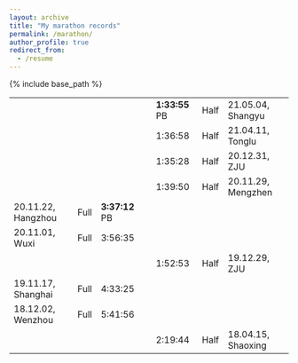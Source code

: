 ```yaml
---
layout: archive
title: "My marathon records"
permalink: /marathon/
author_profile: true
redirect_from:
  - /resume
---
```


{% include base_path %}

|  |   |   |    |    |  |  |
| ----------------- | ---- | ------- | -------- |--------|--------|-------- |
|  |   |   |    | **1:33:55** PB | Half  | 21.05.04, Shangyu |
|  |   |   |    | 1:36:58   | Half | 21.04.11, Tonglu |
|  |   |   |    | 1:35:28   | Half | 20.12.31, ZJU |
|  |   |   |    | 1:39:50   | Half  | 20.11.29, Mengzhen|
| 20.11.22, Hangzhou | Full  | **3:37:12** PB |    |    |  |  |
| 20.11.01, Wuxi | Full  | 3:56:35  |    |    |  |  |
|  |   |   |    |  1:52:53  | Half | 19.12.29, ZJU|
| 19.11.17, Shanghai| Full  | 4:33:25  |    |    |  |  |
| 18.12.02, Wenzhou | Full  | 5:41:56  |    |    |  |  |
|                   |        |   |    | 2:19:44   | Half | 18.04.15, Shaoxing |
